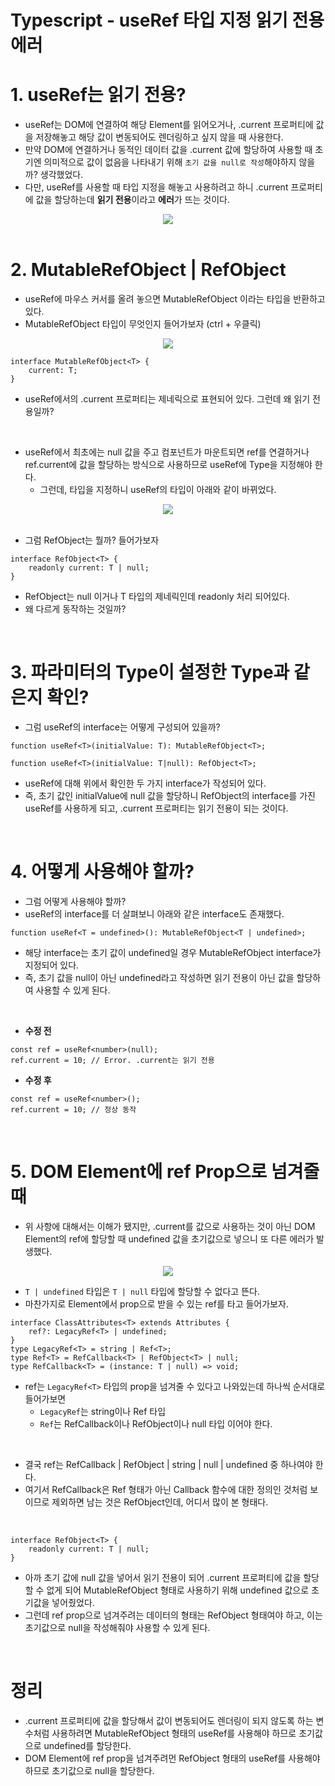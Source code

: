 # Typescript - useRef 타입 지정 읽기 전용 에러

# 1. useRef는 읽기 전용?

- useRef는 DOM에 연결하여 해당 Element를 읽어오거나, .current 프로퍼티에 값을 저장해놓고 해당 값이 변동되어도 렌더링하고 싶지 않을 때 사용한다.
- 만약 DOM에 연결하거나 동적인 데이터 값을 .current 값에 할당하여 사용할 때 초기엔 의미적으로 값이 없음을 나타내기 위해 `초기 값을 null로 작성`해야하지 않을까? 생각했었다.
- 다만, useRef를 사용할 때 타입 지정을 해놓고 사용하려고 하니 .current 프로퍼티에 값을 할당하는데 **읽기 전용**이라고 **에러**가 뜨는 것이다.

<div align="center">
    <img src="https://user-images.githubusercontent.com/85148549/159434512-0e121ec4-7f2f-4b66-a18e-f9bc355f6fcb.png">
</div>

<br />

# 2. MutableRefObject | RefObject

- useRef에 마우스 커서를 올려 놓으면 MutableRefObject 이라는 타입을 반환하고 있다.
- MutableRefObject 타입이 무엇인지 들어가보자 (ctrl + 우클릭)
    
<div align="center">
    <img src="https://user-images.githubusercontent.com/85148549/159434531-769684f6-3cf1-40b0-861c-e9903c08c6ed.png">
</div>
    

```tsx
interface MutableRefObject<T> {
    current: T;
}
```

- useRef에서의 .current 프로퍼티는 <T> 제네릭으로 표현되어 있다. 그런데 왜 읽기 전용일까?

<br />

- useRef에서 최초에는 null 값을 주고 컴포넌트가 마운트되면 ref를 연결하거나 ref.current에 값을 할당하는 방식으로 사용하므로 useRef에 Type을 지정해야 한다.
    - 그런데, 타입을 지정하니 useRef의 타입이 아래와 같이 바뀌었다.
    
<div align="center">
    <img src="https://user-images.githubusercontent.com/85148549/159434529-f84b2bcc-cfd5-4681-80b1-ebb2d1871cb8.png">
</div>
    
<br />

- 그럼 RefObject는 뭘까? 들어가보자

```tsx
interface RefObject<T> {
    readonly current: T | null;
}
```

- RefObject는 null 이거나 T 타입의 제네릭인데 readonly 처리 되어있다.
- 왜 다르게 동작하는 것일까?

<br />

# 3. 파라미터의 Type이 설정한 Type과 같은지 확인?

- 그럼 useRef의 interface는 어떻게 구성되어 있을까?

```tsx
function useRef<T>(initialValue: T): MutableRefObject<T>;

function useRef<T>(initialValue: T|null): RefObject<T>;
```

- useRef에 대해 위에서 확인한 두 가지 interface가 작성되어 있다.
- 즉, 초기 값인 initialValue에 null 값을 할당하니 RefObject의 interface를 가진 useRef를 사용하게 되고, .current 프로퍼티는 읽기 전용이 되는 것이다.

<br />

# 4. 어떻게 사용해야 할까?

- 그럼 어떻게 사용해야 할까?
- useRef의 interface를 더 살펴보니 아래와 같은 interface도 존재했다.

```tsx
function useRef<T = undefined>(): MutableRefObject<T | undefined>;
```

- 해당 interface는 초기 값이 undefined일 경우 MutableRefObject interface가 지정되어 있다.
- 즉, 초기 값을 null이 아닌 undefined라고 작성하면 읽기 전용이 아닌 값을 할당하여 사용할 수 있게 된다.

<br />

- **수정 전**

```tsx
const ref = useRef<number>(null);
ref.current = 10; // Error. .current는 읽기 전용
```

- **수정 후**

```tsx
const ref = useRef<number>();
ref.current = 10; // 정상 동작
```

<br />

# 5. DOM Element에 ref Prop으로 넘겨줄 때

- 위 사항에 대해서는 이해가 됐지만, .current를 값으로 사용하는 것이 아닌 DOM Element의 ref에 할당할 때 undefined 값을 초기값으로 넣으니 또 다른 에러가 발생했다.

<div align="center">
    <img src="https://user-images.githubusercontent.com/85148549/159483476-99009dbb-fe75-4629-af0a-17a35e424518.png">
</div>

- `T | undefined` 타입은 `T | null` 타입에 할당할 수 없다고 뜬다.
- 마찬가지로 Element에서 prop으로 받을 수 있는 ref를 타고 들어가보자.

```tsx
interface ClassAttributes<T> extends Attributes {
    ref?: LegacyRef<T> | undefined;
}
type LegacyRef<T> = string | Ref<T>;
type Ref<T> = RefCallback<T> | RefObject<T> | null;
type RefCallback<T> = (instance: T | null) => void;
```

- ref는 `LegacyRef<T>` 타입의 prop을 넘겨줄 수 있다고 나와있는데 하나씩 순서대로 들어가보면
    - `LegacyRef`는 string이나 Ref 타입
    - `Ref`는 RefCallback이나 RefObject이나 null 타입 이어야 한다.

<br />

- 결국 ref는 RefCallback | RefObject | string | null | undefined 중 하나여야 한다.
- 여기서 RefCallback은 Ref 형태가 아닌 Callback 함수에 대한 정의인 것처럼 보이므로 제외하면 남는 것은 RefObject인데, 어디서 많이 본 형태다.

<br />

```tsx
interface RefObject<T> {
    readonly current: T | null;
}
```

- 아까 초기 값에 null 값을 넣어서 읽기 전용이 되어 .current 프로퍼티에 값을 할당할 수 없게 되어 MutableRefObject 형태로 사용하기 위해 undefined 값으로 초기값을 넣어줬었다.
- 그런데 ref prop으로 넘겨주려는 데이터의 형태는 RefObject 형태여야 하고, 이는 초기값으로 null을 작성해줘야 사용할 수 있게 된다.

<br />

# 정리

- .current 프로퍼티에 값을 할당해서 값이 변동되어도 렌더링이 되지 않도록 하는 변수처럼 사용하려면 MutableRefObject 형태의 useRef를 사용해야 하므로 초기값으로 undefined를 할당한다.
- DOM Element에 ref prop을 넘겨주려먼 RefObject 형태의 useRef를 사용해야 하므로 초기값으로 null을 할당한다.